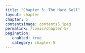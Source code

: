 ```yaml
---
title: "Chapter 5: The Hard Sell"
layout: chapter
chapter: 5
contentsimage: contents5.jpeg
permalink: /comic/chapter-5/
pagination:
   enabled: true
   category: chapter-5
---
```

